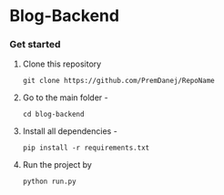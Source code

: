 # Blog-Backend

### Get started

1. Clone this repository
   ``` requirements
   git clone https://github.com/PremDanej/RepoName
   ```

2. Go to the main folder -
   ``` commandline
   cd blog-backend
   ```

3. Install all dependencies -
   ``` requirements
   pip install -r requirements.txt
   ```

4. Run the project by
   ``` commandline
   python run.py
   ```